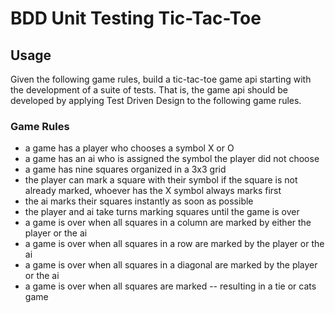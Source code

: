 # BDD Unit Testing Tic-Tac-Toe

## Usage

Given the following game rules, build a tic-tac-toe game api starting with the 
development of a suite of tests. That is, the game api should be developed
by applying Test Driven Design to the following game rules.

### Game Rules

- a game has a player who chooses a symbol X or O
- a game has an ai who is assigned the symbol the player did not choose
- a game has nine squares organized in a 3x3 grid
- the player can mark a square with their symbol if the square is not already marked, whoever has the X symbol always marks first
- the ai marks their squares instantly as soon as possible
- the player and ai take turns marking squares until the game is over
- a game is over when all squares in a column are marked by either the player or the ai
- a game is over when all squares in a row are marked by the player or the ai
- a game is over when all squares in a diagonal are marked by the player or the ai
- a game is over when all squares are marked -- resulting in a tie or cats game

